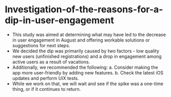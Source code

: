 # Investigation-of-the-reasons-for-a-dip-in-user-engagement

- This study was aimed at determining what may have led to the decrease in user engagement in August and offering workable solutions or suggestions for next steps.
- We decided the dip was primarily caused by two factors - low quality new users (unfinished registrations) and a drop in engagement among active users as a result of vacations.
- Additionally, we recommended the following:
   a. Consider making the app more user-friendly by adding new features.
   b. Check the latest iOS updates and perform UIX tests.
- While we work on that, we will wait and see if the spike was a one-time thing, or if it continues to return.
